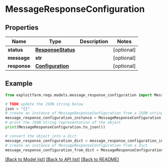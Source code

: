 # MessageResponseConfiguration


## Properties

Name | Type | Description | Notes
------------ | ------------- | ------------- | -------------
**status** | [**ResponseStatus**](ResponseStatus.md) |  | [optional] 
**message** | **str** |  | [optional] 
**response** | [**Configuration**](Configuration.md) |  | [optional] 

## Example

```python
from exploitfarm.reqs.models.message_response_configuration import MessageResponseConfiguration

# TODO update the JSON string below
json = "{}"
# create an instance of MessageResponseConfiguration from a JSON string
message_response_configuration_instance = MessageResponseConfiguration.from_json(json)
# print the JSON string representation of the object
print(MessageResponseConfiguration.to_json())

# convert the object into a dict
message_response_configuration_dict = message_response_configuration_instance.to_dict()
# create an instance of MessageResponseConfiguration from a dict
message_response_configuration_from_dict = MessageResponseConfiguration.from_dict(message_response_configuration_dict)
```
[[Back to Model list]](../README.md#documentation-for-models) [[Back to API list]](../README.md#documentation-for-api-endpoints) [[Back to README]](../README.md)


